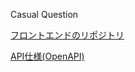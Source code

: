 Casual Question

[フロントエンドのリポジトリ](https://github.com/JOE-take/casual_question_front)

[API仕様(OpenAPI)](https://joe-take.github.io/casual_question/OpenAPI/dist/index.html#/)